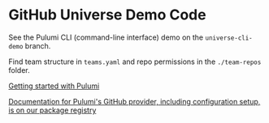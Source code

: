 # GitHub Universe Demo Code

See the Pulumi CLI (command-line interface) demo on the `universe-cli-demo` branch.

Find team structure in `teams.yaml` and repo permissions in the `./team-repos` folder.

[Getting started with Pulumi](https://www.pulumi.com/docs/get-started/)

[Documentation for Pulumi's GitHub provider, including configuration setup, is on our package registry](https://www.pulumi.com/registry/packages/github/)

